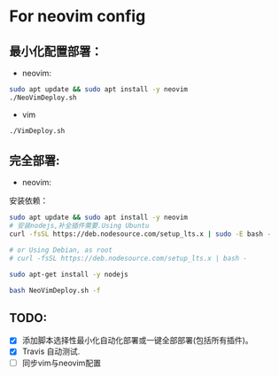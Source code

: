 # For neovim config
## 最小化配置部署：

* neovim:
```bash
sudo apt update && sudo apt install -y neovim
./NeoVimDeploy.sh
```
* vim
```bash
./VimDeploy.sh
```
## 完全部署:

* neovim:

安装依赖：

```bash
sudo apt update && sudo apt install -y neovim
# 安装nodejs,补全插件需要.Using Ubuntu
curl -fsSL https://deb.nodesource.com/setup_lts.x | sudo -E bash -

# or Using Debian, as root
# curl -fsSL https://deb.nodesource.com/setup_lts.x | bash -

sudo apt-get install -y nodejs

bash NeoVimDeploy.sh -f
```

## TODO:
* [x] 添加脚本选择性最小化自动化部署或一键全部部署(包括所有插件)。
* [x] Travis 自动测试.
* [ ] 同步vim与neovim配置

